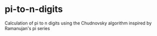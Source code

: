 # pi-to-n-digits
Calculation of pi to n digits using the Chudnovsky algorithm inspired by Ramanujan's pi series
